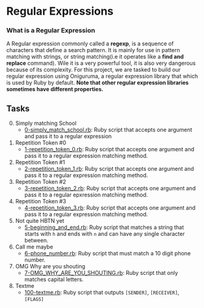 # Regular Expressions

### What is a Regular Expression
A Regular expression commonly called a **regexp**, is a sequence of characters that define a search pattern. It is mainly for use in pattern matching with strings, or string matching(i.e it operates like a **find and replace** command). Wile it is a very powerful tool, it is also very dangerous because of its complexity.
For this project, we are tasked to build our regular expression using Oniguruma, a regular expression library that which is used by Ruby by default.
**Note that other regular expression libraries sometimes have different properties.**

## Tasks
0. Simply matching School
	- [0-simply_match_school.rb](https://github.com/SamuelIbanga5/alx-system_engineering-devops/blob/master/0x06-regular_expressions/0-simply_match_school.rb): Ruby script that accepts one argument and pass it to a regular expression
1. Repetition Token #0
	- [1-repetition_token_0.rb](https://github.com/SamuelIbanga5/alx-system_engineering-devops/blob/master/0x06-regular_expressions/1-repetition_token_0.rb): Ruby script that accepts one argument and pass it to a regular expression matching method.
2. Repetition Token #1
	- [2-repetition_token_1.rb](https://github.com/SamuelIbanga5/alx-system_engineering-devops/blob/master/0x06-regular_expressions/2-repetition_token_1.rb): Ruby script that accepts one argument and pass it to a regular expression matching method.
3. Repetition Token #2
	- [3-repetition_token_2.rb](https://github.com/SamuelIbanga5/alx-system_engineering-devops/blob/master/0x06-regular_expressions/3-repetition_token_2.rb): Ruby script that accepts one argument and pass it to a regular epxression matching method.
4. Repetition Token #3
	- [4-repetition_token_3.rb](https://github.com/SamuelIbanga5/alx-system_engineering-devops/blob/master/0x06-regular_expressions/4-repetition_token_3.rb): Ruby script that accepts one argument and pass it to a regular expression matching method.
5. Not quite HBTN yet
	- [5-beginning_and_end.rb](https://github.com/SamuelIbanga5/alx-system_engineering-devops/blob/master/0x06-regular_expressions/5-beginning_and_end.rb): Ruby script that matches a string that starts with `h` and ends with `n` and can have any single character between.
6. Call me maybe
	- [6-phone_number.rb](https://github.com/SamuelIbanga5/alx-system_engineering-devops/blob/master/0x06-regular_expressions/6-phone_number.rb): Ruby script that must match a 10 digit phone number.
7. OMG Why are you shouting
	- [7-OMG_WHY_ARE_YOU_SHOUTING.rb](https://github.com/SamuelIbanga5/alx-system_engineering-devops/blob/master/0x06-regular_expressions/7-OMG_WHY_ARE_YOU_SHOUTING.rb): Ruby script that only matches capital letters.
8. Textme
	- [100-textme.rb](https://github.com/SamuelIbanga5/alx-system_engineering-devops/blob/master/0x06-regular_expressions/100-textme.rb): Ruby script that outputs `[SENDER]`, `[RECEIVER]`, `[FLAGS]`
